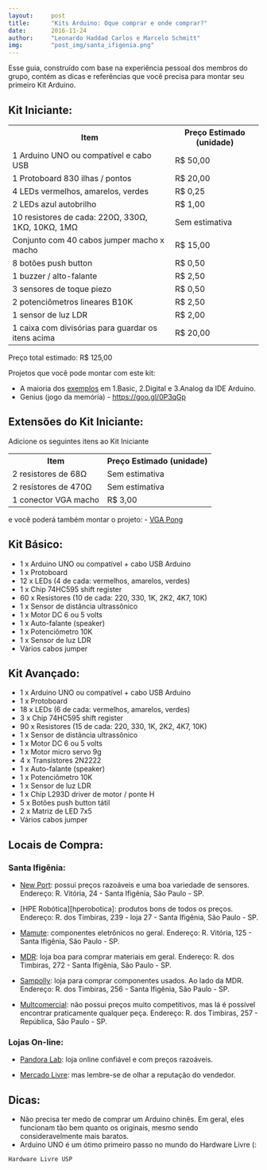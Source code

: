 ```yaml
---
layout:     post
title:      "Kits Arduino: Oque comprar e onde comprar?"
date:       2016-11-24
author:     "Leonardo Haddad Carlos e Marcelo Schmitt"
img:        "post_img/santa_ifigenia.png"
---
```


Esse guia, construído com base na experiência pessoal dos membros do grupo, contém as dicas e referências que você precisa para montar seu primeiro Kit Arduino.

## Kit Iniciante:
<table style="width:100%">
  <tr>
    <th>Item</th>
    <th>Preço Estimado (unidade)</th>
  </tr>
  <tr>
    <td>1 Arduino UNO ou compatível e cabo USB</td>
    <td>R$ 50,00</td>
  </tr>
  <tr>
    <td>1 Protoboard 830 ilhas / pontos</td>
    <td>R$ 20,00</td>
  </tr>
  <tr>
    <td>4 LEDs vermelhos, amarelos, verdes</td>
    <td>R$ 0,25</td>
  </tr>
  <tr>
    <td>2 LEDs azul autobrilho</td>
    <td>R$ 1,00</td>
  </tr>
  <tr>
    <td>10 resistores de cada: 220Ω, 330Ω, 1KΩ, 10KΩ, 1MΩ</td>
    <td>Sem estimativa</td>
  </tr>
  <tr>
    <td>Conjunto com 40 cabos jumper macho x macho</td>
    <td>R$ 15,00</td>
  </tr>
  <tr>
    <td>8 botões push button</td>
    <td>R$ 0,50</td>
  </tr>
  <tr>
    <td>1 buzzer / alto-falante</td>
    <td>R$ 2,50</td>
  </tr>
  <tr>
    <td>3 sensores de toque piezo</td>
    <td>R$ 0,50</td>
  </tr>
  <tr>
    <td>2 potenciômetros lineares B10K</td>
    <td>R$ 2,50</td>
  </tr>
  <tr>
    <td>1 sensor de luz LDR</td>
    <td>R$ 2,00</td>
  </tr>
  <tr>
    <td>1 caixa com divisórias para guardar os itens acima</td>
    <td>R$ 20,00</td>
  </tr>
</table>
Preço total estimado: R$ 125,00

Projetos que você pode montar com este kit:
 - A maioria dos <a href="https://www.arduino.cc/en/Tutorial/BuiltInExamples">exemplos</a> em 1.Basic, 2.Digital e 3.Analog da IDE Arduino.
 - Genius (jogo da memória) - <a href="https://goo.gl/0P3qGp">https://goo.gl/0P3qGp</a>

## Extensões do Kit Iniciante:
<p>
Adicione os seguintes itens ao Kit Iniciante
<table style="width:100%">
  <tr>
    <th>Item</th>
    <th>Preço Estimado (unidade)</th>
  </tr>
  <tr>
    <td>2 resistores de 68Ω</td>
    <td>Sem estimativa</td>
  </tr>
  <tr>
    <td>2 resistores de 470Ω</td>
    <td>Sem estimativa</td>
  </tr>
  <tr>
    <td>1 conector VGA macho</td>
    <td>R$ 3,00</td>
  </tr>
</table>
e você poderá também montar o projeto:
 - <a href="http://www.instructables.com/id/VGA-Pong-with-Arduino-Uno/">VGA Pong</a>
</p>

## Kit Básico:

 -  1 x Arduino UNO ou compatível + cabo USB Arduino
 -  1 x Protoboard 
 - 12 x LEDs (4 de cada: vermelhos, amarelos, verdes)
 -  1 x Chip 74HC595 shift register
 - 60 x Resistores (10 de cada: 220, 330, 1K, 2K2, 4K7, 10K)
 -  1 x Sensor de distância ultrassônico
 -  1 x Motor DC 6 ou 5 volts
 -  1 x Auto-falante (speaker) 
 -  1 x Potenciômetro 10K
 -  1 x Sensor de luz LDR
 - Vários cabos jumper
 
## Kit Avançado:

 -  1 x Arduino UNO ou compatível + cabo USB Arduino
 -  1 x Protoboard 
 - 18 x LEDs (6 de cada: vermelhos, amarelos, verdes)
 -  3 x Chip 74HC595 shift register
 - 90 x Resistores (15 de cada: 220, 330, 1K, 2K2, 4K7, 10K)
 -  1 x Sensor de distância ultrassônico
 -  1 x Motor DC 6 ou 5 volts
 -  1 x Motor micro servo 9g
 -  4 x Transistores 2N2222
 -  1 x Auto-falante (speaker) 
 -  1 x Potenciômetro 10K
 -  1 x Sensor de luz LDR
 -  1 x Chip L293D driver de motor / ponte H
 -  5 x Botões push button tátil
 -  2 x Matriz de LED 7x5
 - Vários cabos jumper


## Locais de Compra:

### Santa Ifigênia:

 - [New Port][newport]: possui preços razoáveis e uma boa variedade de sensores. Endereço: R. Vitória, 24 - Santa Ifigênia, São Paulo - SP.
 
 - [HPE Robótica][hperobotica]: produtos bons de todos os preços. Endereço: R. dos Timbiras, 239 - loja 27 - Santa Ifigênia, São Paulo - SP.

 - [Mamute][mamute]: componentes eletrônicos no geral. Endereço: R. Vitória, 125 - Santa Ifigênia, São Paulo - SP.

 - [MDR][mdrcomp]: loja boa para comprar materiais em geral. Endereço: R. dos Timbiras, 272 - Santa Ifigênia, São Paulo - SP.

 - [Sampolly][sampolly]: loja para comprar componentes usados. Ao lado da MDR. Endereço: R. dos Timbiras, 256 - Santa Ifigênia, São Paulo - SP.

 - [Multcomercial][multcomercial]: não possui preços muito competitivos, mas lá é possível encontrar praticamente qualquer peça. Endereço: R. dos Timbiras, 257 - República, São Paulo - SP.

### Lojas On-line:

 - [Pandora Lab][pandoralab]: loja online confiável e com preços razoáveis. 

 - [Mercado Livre][mercadolivre]: mas lembre-se de olhar a reputação do vendedor.


## Dicas:
 - Não precisa ter medo de comprar um Arduino chinês. Em geral, eles funcionam tão bem quanto os originais, mesmo sendo consideravelmente mais baratos.
 - Arduino UNO é um ótimo primeiro passo no mundo do Hardware Livre (:

`Hardware Livre USP`

[//]: # (These are reference links used in the body of this note and get stripped out when the markdown processor does its job. There is no need to format nicely because it shouldn't be seen. Thanks SO - http://stackoverflow.com/questions/4823468/store-comments-in-markdown-syntax)


   [mercadolivre]: <http://eletronicos.mercadolivre.com.br/pecas-componentes-eletricos/>
   [pandoralab]: <https://pandoralab.com.br/>
   [multcomercial]: <http://www.multcomercial.com.br/>
   [sampolly]: <http://sampolly-eletro-eletronica-ltda.betoget.com.br/>
   [mdrcomp]: <http://www.mrdcomp.com.br/>
   [mamute]: <http://www.mamuteeletronica.com.br/>
   [newport]: <http://newportcom.com.br/>
   [arduino]: <https://www.arduino.cc>
